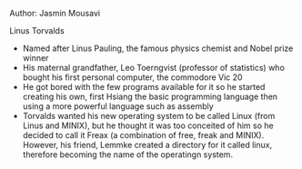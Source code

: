 Author: Jasmin Mousavi 

Linus Torvalds
- Named after Linus Pauling, the famous physics chemist and Nobel prize winner 
- His maternal grandfather, Leo Toerngvist (professor of statistics) who bought his first personal computer, the commodore Vic 20
- He got bored with the few programs available for it so he started creating his own, first Hsiang the basic programming language then using a more powerful language such as assembly
- Torvalds wanted his new operating system to be called Linux (from Linus and MINIX), but he thought it was too conceited of him so he decided to call it Freax (a combination of free, freak and MINIX). However, his friend, Lemmke created a directory for it called linux, therefore becoming the name of the operatingn system.
